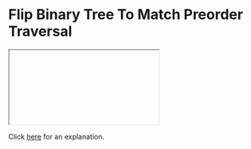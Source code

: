# Flip Binary Tree To Match Preorder Traversal 

<iframe></iframe>

Click [here](Explanation.md) for an explanation.

